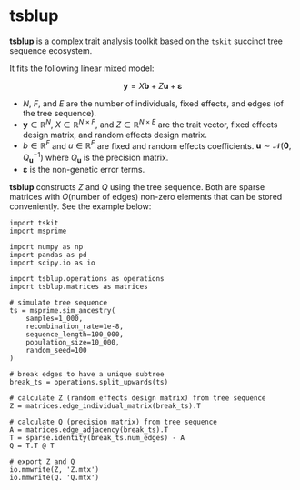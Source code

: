 # tsblup 
**tsblup** is a complex trait analysis toolkit based on the `tskit` succinct tree sequence ecosystem.

It fits the following linear mixed model:

$$\mathbf{y} = X\mathbf{b} + Z\mathbf{u} + \boldsymbol{\varepsilon}$$

- $N$, $F$, and $E$ are the number of individuals, fixed effects, and edges (of the tree sequence).
- $\mathbf{y} \in \mathbb{R}^N$, $X \in \mathbb{R}^{N \times F}$, and $Z \in \mathbb{R}^{N \times E}$ are the trait vector, fixed effects design matrix, and random effects design matrix.
- $b \in \mathbb{R}^F$ and $u \in \mathbb{R}^E$ are fixed and random effects coefficients.
$\mathbf{u} \sim \mathcal{N}\left(\mathbf{0}, Q_{\mathbf{u}}^{-1}\right)$ where $Q_{\mathbf{u}}$ is the precision matrix.
- $\boldsymbol{\varepsilon}$ is the non-genetic error terms.

**tsblup** constructs $Z$ and $Q$ using the tree sequence.
Both are sparse matrices with $O(\text{number of edges})$ non-zero elements that can be stored conveniently.
See the example below:
```
import tskit
import msprime

import numpy as np
import pandas as pd
import scipy.io as io

import tsblup.operations as operations
import tsblup.matrices as matrices

# simulate tree sequence
ts = msprime.sim_ancestry(
    samples=1_000,
    recombination_rate=1e-8,
    sequence_length=100_000,
    population_size=10_000,
    random_seed=100
)

# break edges to have a unique subtree
break_ts = operations.split_upwards(ts)

# calculate Z (random effects design matrix) from tree sequence
Z = matrices.edge_individual_matrix(break_ts).T

# calculate Q (precision matrix) from tree sequence
A = matrices.edge_adjacency(break_ts).T
T = sparse.identity(break_ts.num_edges) - A
Q = T.T @ T

# export Z and Q 
io.mmwrite(Z, 'Z.mtx')
io.mmwrite(Q. 'Q.mtx')
```




